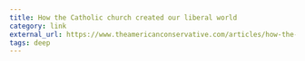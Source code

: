 ```yaml
---
title: How the Catholic church created our liberal world
category: link
external_url: https://www.theamericanconservative.com/articles/how-the-catholic-church-created-our-liberal-world/
tags: deep
---
```

